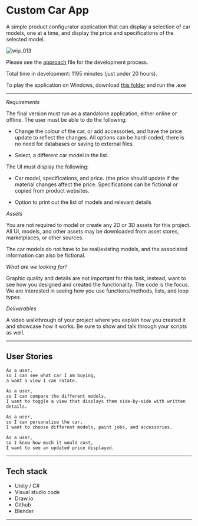 # Custom Car App

A simple product configurator application that can display a selection of car models, one at a time, and display the price and specifications of the selected model.

![wip_013](wip/wip_013.gif)

Please see the [approach](APPROACH.md) file for the development process.

Total time in development: 1195 minutes (just under 20 hours).

To play the application on Windows, download [this folder](Playables/) and run the .exe

---

*Requirements*

The final version must run as a standalone application, either online or offline. The user must be able to do the following:

- Change the colour of the car, or add accessories, and have the price update to reflect the changes. All options can be hard-coded; there is no need for databases or saving to external files.

- Select, a different car model in the list.

The UI must display the following:

- Car model, specifications, and price. (the price should update if the material changes affect the price. Specifications can be fictional or copied from product websites. 

- Option to print out the list of models and relevant details

*Assets*

You are not required to model or create any 2D or 3D assets for this project. All UI, models, and other assets may be downloaded from asset stores, marketplaces, or other sources.

The car models do not have to be real/existing models, and the associated information can also be fictional.

*What are we looking for?*

Graphic quality and details are not important for this task, instead, want to see how you designed and created the functionality. The code is the focus.
We are interested in seeing how you use functions/methods, lists, and loop types.

*Deliverables*

A video walkthrough of your project where you explain how you created it and showcase how it works. Be sure to show and talk through your scripts as well.

---

## User Stories

```
As a user,
so I can see what car I am buying,
a want a view I can rotate.
```

```
As a user,
so I can compare the different models,
I want to toggle a view that displays them side-by-side with written details.
```

```
As a user, 
so I can personalise the car,
I want to choose different models, paint jobs, and accessories.
```

```
As a user,
so I know how much it would cost,
I want to see an updated price displayed.
```

---
## Tech stack
- Unity / C#
- Visual studio code
- Draw.io
- Github
- Blender
---

